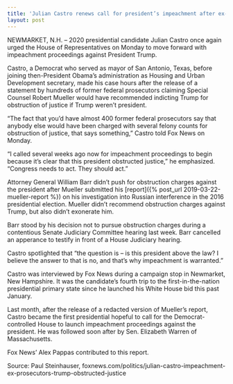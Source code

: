 ```yaml
---
title: 'Julian Castro renews call for president’s impeachment after ex-prosecutors claim Trump obstructed justice'
layout: post
---
```


NEWMARKET, N.H. – 2020 presidential candidate Julian Castro once again urged the House of Representatives on Monday to move forward with impeachment proceedings against President Trump.

Castro, a Democrat who served as mayor of San Antonio, Texas, before joining then-President Obama’s administration as Housing and Urban Development secretary, made his case hours after the release of a statement by hundreds of former federal prosecutors claiming Special Counsel Robert Mueller would have recommended indicting Trump for obstruction of justice if Trump weren’t president.

“The fact that you’d have almost 400 former federal prosecutors say that anybody else would have been charged with several felony counts for obstruction of justice, that says something,” Castro told Fox News on Monday.

“I called several weeks ago now for impeachment proceedings to begin because it’s clear that this president obstructed justice,” he emphasized. “Congress needs to act. They should act.”

Attorney General William Barr didn’t push for obstruction charges against the president after Mueller submitted his [report]({% post_url 2019-03-22-mueller-report %}) on his investigation into Russian interference in the 2016 presidential election. Mueller didn’t recommend obstruction charges against Trump, but also didn’t exonerate him.

Barr stood by his decision not to pursue obstruction charges during a contentious Senate Judiciary Committee hearing last week. Barr cancelled an apperance to testify in front of a House Judiciary hearing.

Castro spotlighted that “the question is – is this president above the law? I believe the answer to that is no, and that’s why impeachment is warranted.”

Castro was interviewed by Fox News during a campaign stop in Newmarket, New Hampshire. It was the candidate’s fourth trip to the first-in-the-nation presidential primary state since he launched his White House bid this past January.

Last month, after the release of a redacted version of Mueller’s report, Castro became the first presidential hopeful to call for the Democrat-controlled House to launch impeachment proceedings against the president. He was followed soon after by Sen. Elizabeth Warren of Massachusetts.

Fox News’ Alex Pappas contributed to this report.

Source: Paul Steinhauser, foxnews.com/politics/julian-castro-impeachment-ex-prosecutors-trump-obstructed-justice
